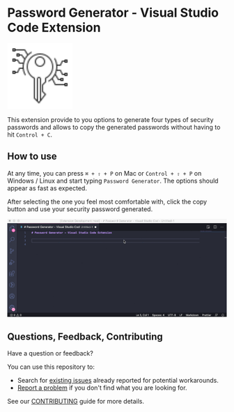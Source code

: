 # Password Generator - Visual Studio Code Extension

<img src="resources/icon-inverted.png" alt="Password Generator Icon" width="150px" />

This extension provide to you options to generate four types of security passwords and allows to copy the generated passwords without having to hit `Control + C`.

## How to use

At any time, you can press `⌘ + ⇧ + P` on Mac or `Control + ⇧ + P` on Windows / Linux and start typing `Password Generator`. The options should appear as fast as expected.

After selecting the one you feel most comfortable with, click the copy button and use your security password generated.

![Password Generator Extension](./preview.gif)

## Questions, Feedback, Contributing

Have a question or feedback?

You can use this repository to:
- Search for [existing issues](https://github.com/ftonato/vscode-password-generator/issues) already reported for potential workarounds.
- [Report a problem](https://github.com/ftonato/vscode-password-generator/issues/new) if you don't find what you are looking for.

See our [CONTRIBUTING](https://github.com/ftonato/vscode-password-generator/blob/main/CONTRIBUTING.md) guide for more details.
